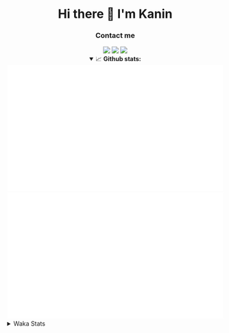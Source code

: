 <div align="center">
 <h1>Hi there 👋 I'm Kanin</h1>
 <h3>Contact me</h3>
 <a href="mailto:im@kanin.dev"><img src="https://img.shields.io/badge/gmail-%23D14836.svg?&style=for-the-badge&logo=gmail&logoColor=white"/></a>
 <a href="https://twitter.com/KaninDev"><img src="https://img.shields.io/badge/twitter-%231DA1F2.svg?&style=for-the-badge&logo=twitter&logoColor=white"/></a>
 <a href="https://www.linkedin.com/in/KaninDev"><img src="https://img.shields.io/badge/linkedin-%230077B5.svg?&style=for-the-badge&logo=linkedin&logoColor=white"/></a>
<details open>
  <summary>📈 <b>Github stats:</b></summary>
  <img src="https://github.com/Kanin/Kanin/blob/master/scripts/GitHubStats/generated/overview.svg"/>
  <img src="https://github.com/Kanin/Kanin/blob/master/scripts/GitHubStats/generated/languages.svg"/>
</details>
</div>

<details>
 <summary>Waka Stats</summary>

<!--START_SECTION:waka-->
![Code Time](http://img.shields.io/badge/Code%20Time-1%2C821%20hrs%2059%20mins-blue)

![Profile Views](http://img.shields.io/badge/Profile%20Views-1-blue)

![Lines of code](https://img.shields.io/badge/From%20Hello%20World%20I%27ve%20Written-21%20Thousand%20lines%20of%20code-blue)

**🐱 My GitHub Data** 

> 🏆 54 Contributions in the Year 2022
 > 
> 📦 83.3 kB Used in GitHub's Storage 
 > 
> 🚫 Not Opted to Hire
 > 
> 📜 13 Public Repositories 
 > 
> 🔑 9 Private Repositories  
 > 
**I'm an Early 🐤** 

```text
🌞 Morning    111 commits    ████░░░░░░░░░░░░░░░░░░░░░   17.43% 
🌆 Daytime    233 commits    █████████░░░░░░░░░░░░░░░░   36.58% 
🌃 Evening    149 commits    █████░░░░░░░░░░░░░░░░░░░░   23.39% 
🌙 Night      144 commits    █████░░░░░░░░░░░░░░░░░░░░   22.61%

```
📅 **I'm Most Productive on Monday** 

```text
Monday       119 commits    ████░░░░░░░░░░░░░░░░░░░░░   18.68% 
Tuesday      97 commits     ███░░░░░░░░░░░░░░░░░░░░░░   15.23% 
Wednesday    83 commits     ███░░░░░░░░░░░░░░░░░░░░░░   13.03% 
Thursday     75 commits     ███░░░░░░░░░░░░░░░░░░░░░░   11.77% 
Friday       92 commits     ███░░░░░░░░░░░░░░░░░░░░░░   14.44% 
Saturday     67 commits     ██░░░░░░░░░░░░░░░░░░░░░░░   10.52% 
Sunday       104 commits    ████░░░░░░░░░░░░░░░░░░░░░   16.33%

```


📊 **This Week I Spent My Time On** 

```text
⌚︎ Time Zone: America/New_York

💬 Programming Languages: 
Python                   7 hrs 34 mins       ████████████████████████░   97.05% 
requirements.txt         8 mins              ░░░░░░░░░░░░░░░░░░░░░░░░░   1.74% 
Text                     2 mins              ░░░░░░░░░░░░░░░░░░░░░░░░░   0.51% 
PythonStub               1 min               ░░░░░░░░░░░░░░░░░░░░░░░░░   0.35% 
XML                      1 min               ░░░░░░░░░░░░░░░░░░░░░░░░░   0.28%

🔥 Editors: 
PyCharm                  7 hrs 48 mins       █████████████████████████   100.0%

🐱‍💻 Projects: 
Adore                    4 hrs 7 mins        █████████████░░░░░░░░░░░░   52.91% 
TomsBotPyCord            3 hrs 40 mins       ███████████░░░░░░░░░░░░░░   47.08% 
py-cord                  0 secs              ░░░░░░░░░░░░░░░░░░░░░░░░░   0.01%

💻 Operating System: 
Linux                    7 hrs 48 mins       █████████████████████████   100.0%

```

**I Mostly Code in Python** 

```text
Python                   23 repos            ███████████████████░░░░░░   76.67% 
JavaScript               3 repos             ██░░░░░░░░░░░░░░░░░░░░░░░   10.0% 
Java                     2 repos             █░░░░░░░░░░░░░░░░░░░░░░░░   6.67% 
Kotlin                   1 repo              ░░░░░░░░░░░░░░░░░░░░░░░░░   3.33% 
HTML                     1 repo              ░░░░░░░░░░░░░░░░░░░░░░░░░   3.33%

```


**Timeline**

![Chart not found](https://raw.githubusercontent.com/Kanin/Kanin/master/charts/bar_graph.png) 


 Last Updated on 28/01/2022 12:17:50 UTC
<!--END_SECTION:waka-->
</details>
